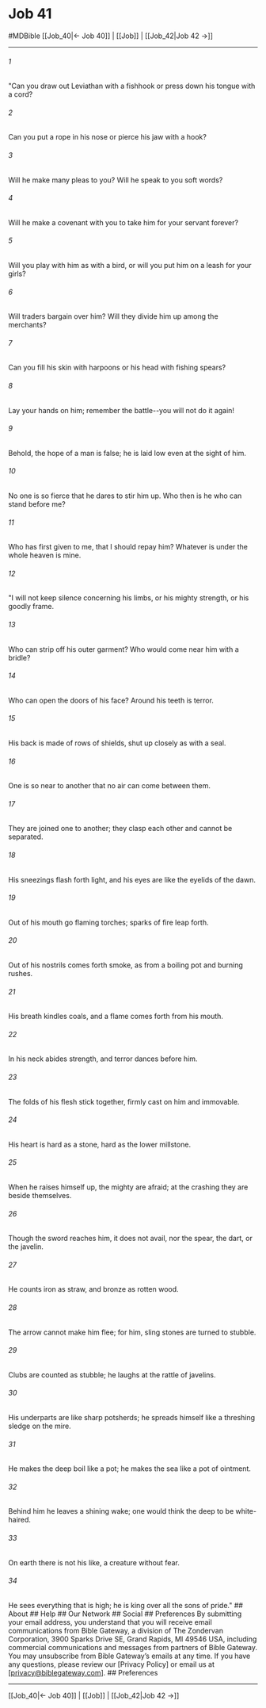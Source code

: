 # Job 41
#MDBible
[[Job_40|← Job 40]] | [[Job]] | [[Job_42|Job 42 →]]

***


###### 1 
"Can you draw out Leviathan with a fishhook or press down his tongue with a cord? 

###### 2 
Can you put a rope in his nose or pierce his jaw with a hook? 

###### 3 
Will he make many pleas to you? Will he speak to you soft words? 

###### 4 
Will he make a covenant with you to take him for your servant forever? 

###### 5 
Will you play with him as with a bird, or will you put him on a leash for your girls? 

###### 6 
Will traders bargain over him? Will they divide him up among the merchants? 

###### 7 
Can you fill his skin with harpoons or his head with fishing spears? 

###### 8 
Lay your hands on him; remember the battle--you will not do it again! 

###### 9 
Behold, the hope of a man is false; he is laid low even at the sight of him. 

###### 10 
No one is so fierce that he dares to stir him up. Who then is he who can stand before me? 

###### 11 
Who has first given to me, that I should repay him? Whatever is under the whole heaven is mine. 

###### 12 
"I will not keep silence concerning his limbs, or his mighty strength, or his goodly frame. 

###### 13 
Who can strip off his outer garment? Who would come near him with a bridle? 

###### 14 
Who can open the doors of his face? Around his teeth is terror. 

###### 15 
His back is made of rows of shields, shut up closely as with a seal. 

###### 16 
One is so near to another that no air can come between them. 

###### 17 
They are joined one to another; they clasp each other and cannot be separated. 

###### 18 
His sneezings flash forth light, and his eyes are like the eyelids of the dawn. 

###### 19 
Out of his mouth go flaming torches; sparks of fire leap forth. 

###### 20 
Out of his nostrils comes forth smoke, as from a boiling pot and burning rushes. 

###### 21 
His breath kindles coals, and a flame comes forth from his mouth. 

###### 22 
In his neck abides strength, and terror dances before him. 

###### 23 
The folds of his flesh stick together, firmly cast on him and immovable. 

###### 24 
His heart is hard as a stone, hard as the lower millstone. 

###### 25 
When he raises himself up, the mighty are afraid; at the crashing they are beside themselves. 

###### 26 
Though the sword reaches him, it does not avail, nor the spear, the dart, or the javelin. 

###### 27 
He counts iron as straw, and bronze as rotten wood. 

###### 28 
The arrow cannot make him flee; for him, sling stones are turned to stubble. 

###### 29 
Clubs are counted as stubble; he laughs at the rattle of javelins. 

###### 30 
His underparts are like sharp potsherds; he spreads himself like a threshing sledge on the mire. 

###### 31 
He makes the deep boil like a pot; he makes the sea like a pot of ointment. 

###### 32 
Behind him he leaves a shining wake; one would think the deep to be white-haired. 

###### 33 
On earth there is not his like, a creature without fear. 

###### 34 
He sees everything that is high; he is king over all the sons of pride." ## About ## Help ## Our Network ## Social ## Preferences By submitting your email address, you understand that you will receive email communications from Bible Gateway, a division of The Zondervan Corporation, 3900 Sparks Drive SE, Grand Rapids, MI 49546 USA, including commercial communications and messages from partners of Bible Gateway. You may unsubscribe from Bible Gateway&rsquo;s emails at any time. If you have any questions, please review our [Privacy Policy] or email us at [privacy@biblegateway.com]. ## Preferences

***

[[Job_40|← Job 40]] | [[Job]] | [[Job_42|Job 42 →]]
